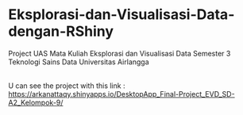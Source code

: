 # Eksplorasi-dan-Visualisasi-Data-dengan-RShiny
Project UAS Mata Kuliah Eksplorasi dan Visualisasi Data Semester 3 Teknologi Sains Data Universitas Airlangga <br><br>

U can see the project with this link : https://arkanattaqy.shinyapps.io/DesktopApp_Final-Project_EVD_SD-A2_Kelompok-9/
